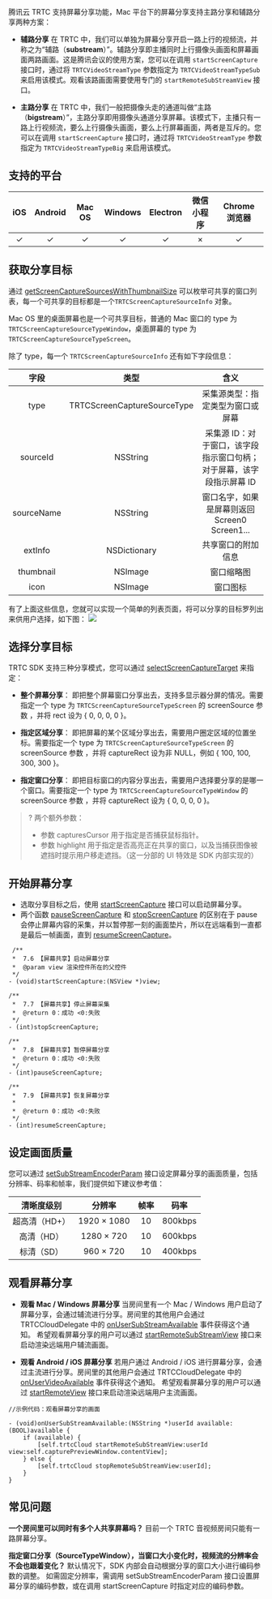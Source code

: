 腾讯云 TRTC 支持屏幕分享功能，Mac 平台下的屏幕分享支持主路分享和辅路分享两种方案：
- **辅路分享**
在 TRTC 中，我们可以单独为屏幕分享开启一路上行的视频流，并称之为“辅路（**substream**）”。辅路分享即主播同时上行摄像头画面和屏幕画面两路画面。这是腾讯会议的使用方案，您可以在调用 `startScreenCapture` 接口时，通过将 `TRTCVideoStreamType` 参数指定为 `TRTCVideoStreamTypeSub ` 来启用该模式。观看该路画面需要使用专门的 `startRemoteSubStreamView` 接口。

- **主路分享**
在 TRTC 中，我们一般把摄像头走的通道叫做“主路（**bigstream**）”，主路分享即用摄像头通道分享屏幕。该模式下，主播只有一路上行视频流，要么上行摄像头画面，要么上行屏幕画面，两者是互斥的。您可以在调用 `startScreenCapture` 接口时，通过将 `TRTCVideoStreamType` 参数指定为 `TRTCVideoStreamTypeBig` 来启用该模式。

## 支持的平台

| iOS | Android | Mac OS | Windows |Electron| 微信小程序 | Chrome 浏览器|
|:-------:|:-------:|:-------:|:-------:|:-------:|:-------:|:-------:|
|  &#10003; |  &#10003; |  &#10003;  |&#10003;  |   &#10003;  |   ×   |  &#10003;  |

## 获取分享目标
通过 [getScreenCaptureSourcesWithThumbnailSize](https://liteav.sdk.qcloud.com/doc/api/zh-cn/group__TRTCCloud__ios.html#a37df498cbc8d9b1135e3caafdcee906f) 可以枚举可共享的窗口列表，每一个可共享的目标都是一个`TRTCScreenCaptureSourceInfo` 对象。

Mac OS 里的桌面屏幕也是一个可共享目标，普通的 Mac 窗口的 type 为 `TRTCScreenCaptureSourceTypeWindow`，桌面屏幕的 type 为 `TRTCScreenCaptureSourceTypeScreen`。

除了 type，每一个 `TRTCScreenCaptureSourceInfo` 还有如下字段信息：

| 字段 | 类型 | 含义|
|:-------:|:--------:| :---------------:|
| type |TRTCScreenCaptureSourceType| 采集源类型：指定类型为窗口或屏幕|
| sourceId | NSString| 采集源 ID：对于窗口，该字段指示窗口句柄；<br>对于屏幕，该字段指示屏幕 ID |
| sourceName| NSString | 窗口名字，如果是屏幕则返回 Screen0 Screen1... |
| extInfo| NSDictionary | 共享窗口的附加信息 | 
| thumbnail| NSImage | 窗口缩略图 |
| icon | NSImage | 窗口图标 |

有了上面这些信息，您就可以实现一个简单的列表页面，将可以分享的目标罗列出来供用户选择，如下图：
![](https://main.qcloudimg.com/raw/ae43c4ec148a0e25368fea0ea20063b7.jpg)

## 选择分享目标
TRTC SDK 支持三种分享模式，您可以通过 [selectScreenCaptureTarget](https://liteav.sdk.qcloud.com/doc/api/zh-cn/group__TRTCCloud__ios.html#a01ead6fb3106ea266caa922f5901bf18) 来指定：

- **整个屏幕分享**：
即把整个屏幕窗口分享出去，支持多显示器分屏的情况。需要指定一个 type 为 `TRTCScreenCaptureSourceTypeScreen` 的 screenSource 参数 ，并将 rect 设为 { 0, 0, 0, 0 }。

- **指定区域分享**：
即把屏幕的某个区域分享出去，需要用户圈定区域的位置坐标。需要指定一个 type 为 `TRTCScreenCaptureSourceTypeScreen` 的 screenSource 参数 ，并将 captureRect 设为非 NULL，例如 { 100, 100, 300, 300 }。

- **指定窗口分享**：
即把目标窗口的内容分享出去，需要用户选择要分享的是哪一个窗口。需要指定一个 type 为 `TRTCScreenCaptureSourceTypeWindow` 的 screenSource 参数 ，并将 captureRect 设为 { 0, 0, 0, 0 }。


>? 两个额外参数：
> - 参数 capturesCursor 用于指定是否捕获鼠标指针。
> - 参数 highlight 用于指定是否高亮正在共享的窗口，以及当捕获图像被遮挡时提示用户移走遮挡。（这一分部的 UI 特效是 SDK 内部实现的）


## 开始屏幕分享

 - 选取分享目标之后，使用 [startScreenCapture](https://liteav.sdk.qcloud.com/doc/api/zh-cn/group__TRTCCloud__ios.html#a59b16baa51d86cc0465dc6edd3cbfc97) 接口可以启动屏幕分享。
 - 两个函数 [pauseScreenCapture](https://liteav.sdk.qcloud.com/doc/api/zh-cn/group__TRTCCloud__ios.html#a6f536bcc3df21b38885809d840698280) 和  [stopScreenCapture](https://liteav.sdk.qcloud.com/doc/api/zh-cn/group__TRTCCloud__ios.html#aa8ea0235691fc9cde0a64833249230bb) 的区别在于 pause 会停止屏幕内容的采集，并以暂停那一刻的画面垫片，所以在远端看到一直都是最后一帧画面，直到 [resumeScreenCapture](https://liteav.sdk.qcloud.com/doc/api/zh-cn/group__TRTCCloud__ios.html#af257a8fb6969fe908ca68a039e6dba15)。
 
```ObjC
 /**
 *  7.6 【屏幕共享】启动屏幕分享
 *  @param view 渲染控件所在的父控件
 */
- (void)startScreenCapture:(NSView *)view;

/**
 *  7.7 【屏幕共享】停止屏幕采集
 *  @return 0：成功 <0:失败
 */
- (int)stopScreenCapture;

/**
 *  7.8 【屏幕共享】暂停屏幕分享
 *  @return 0：成功 <0:失败
 */
- (int)pauseScreenCapture;

/**
 *  7.9 【屏幕共享】恢复屏幕分享
 *
 *  @return 0：成功 <0:失败
 */
- (int)resumeScreenCapture;
```

## 设定画面质量
您可以通过 [setSubStreamEncoderParam](https://liteav.sdk.qcloud.com/doc/api/zh-cn/group__TRTCCloud__ios.html#abc0f3cd5c320d0e65163bd07c3c0a735) 接口设定屏幕分享的画面质量，包括分辨率、码率和帧率，我们提供如下建议参考值：

| 清晰度级别 | 分辨率 | 帧率 | 码率 | 
|:-------------:|:---------:|:---------:| :---------: | 
| 超高清（HD+） | 1920 × 1080 | 10 | 800kbps |
| 高清（HD） | 1280 × 720 | 10 | 600kbps |
| 标清（SD） | 960 × 720 | 10 | 400kbps |

## 观看屏幕分享
- **观看 Mac / Windows 屏幕分享**
  当房间里有一个 Mac / Windows 用户启动了屏幕分享，会通过辅流进行分享。房间里的其他用户会通过 TRTCCloudDelegate 中的 [onUserSubStreamAvailable](https://liteav.sdk.qcloud.com/doc/api/zh-cn/group__TRTCCloudDelegate__ios.html#ac45fb0751f7dbd2466a35c8828c9911b) 事件获得这个通知。
  希望观看屏幕分享的用户可以通过 [startRemoteSubStreamView](https://liteav.sdk.qcloud.com/doc/api/zh-cn/group__TRTCCloud__ios.html#a68d048ccd0d018995e33e9e714e14474) 接口来启动渲染远端用户辅流画面。

- **观看 Android / iOS 屏幕分享**
  若用户通过 Android / iOS 进行屏幕分享，会通过主流进行分享。房间里的其他用户会通过 TRTCCloudDelegate 中的 [onUserVideoAvailable](https://liteav.sdk.qcloud.com/doc/api/zh-cn/group__TRTCCloudDelegate__ios.html#a533d6ea3982a922dd6c0f3d05af4ce80) 事件获得这个通知。
  希望观看屏幕分享的用户可以通过 [startRemoteView](https://liteav.sdk.qcloud.com/doc/api/zh-cn/group__TRTCCloud__ios.html#af85283710ba6071e9fd77cc485baed49) 接口来启动渲染远端用户主流画面。

```ObjC
//示例代码：观看屏幕分享的画面

- (void)onUserSubStreamAvailable:(NSString *)userId available:(BOOL)available {
    if (available) {
        [self.trtcCloud startRemoteSubStreamView:userId view:self.capturePreviewWindow.contentView];
    } else {
        [self.trtcCloud stopRemoteSubStreamView:userId];
    }
}
```

## 常见问题
**一个房间里可以同时有多个人共享屏幕吗？**
目前一个 TRTC 音视频房间只能有一路屏幕分享。

**指定窗口分享（SourceTypeWindow），当窗口大小变化时，视频流的分辨率会不会也跟着变化？**
默认情况下，SDK 内部会自动根据分享的窗口大小进行编码参数的调整。
如需固定分辨率，需调用 setSubStreamEncoderParam 接口设置屏幕分享的编码参数，或在调用 startScreenCapture 时指定对应的编码参数。
